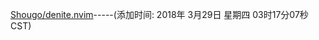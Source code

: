 [Shougo/denite.nvim](https://github.com/Shougo/denite.nvim)-----(添加时间: 2018年 3月29日 星期四 03时17分07秒 CST)
